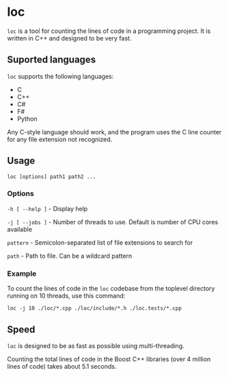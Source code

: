 # loc

```loc``` is a tool for counting the lines of code in a
programming project. It is written in C++ and designed to be very fast.

## Suported languages

```loc``` supports the following languages:

- C
- C++
- C#
- F#
- Python

Any C-style language should work, and the program uses 
the C line counter for any file extension not recognized.

## Usage

```loc [options] path1 path2 ...```

### Options

```-h [ --help ]``` - Display help

```-j [ --jobs ]``` - Number of threads to use. Default is number of CPU cores available

```pattern``` - Semicolon-separated list of file extensions to search for

```path``` - Path to file. Can be a wildcard pattern

### Example

To count the lines of code in the ```loc``` codebase from 
the toplevel directory running on 10 threads, use this command:

```
loc -j 10 ./loc/*.cpp ./loc/include/*.h ./loc.tests/*.cpp
```

## Speed

```loc``` is designed to be as fast as possible using multi-threading.

Counting the total lines of code in the Boost C++ libraries
(over 4 million lines of code) takes about 5.1 seconds.
